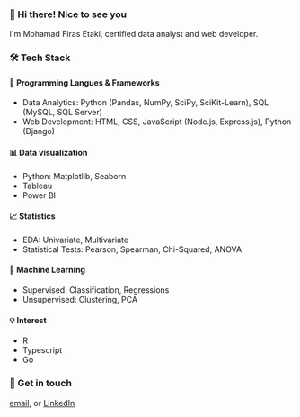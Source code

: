 
### 👋 Hi there! Nice to see you

I'm Mohamad Firas Etaki,
certified data analyst and web developer.

### 🛠️ Tech Stack

#### 🔧 Programming Langues & Frameworks

- Data Analytics: Python (Pandas, NumPy, SciPy, SciKit-Learn), SQL (MySQL, SQL Server)
- Web Development: HTML, CSS, JavaScript (Node.js, Express.js), Python (Django)

#### 📊 Data visualization

- Python: Matplotlib, Seaborn
- Tableau
- Power BI

#### 📈 Statistics

- EDA: Univariate, Multivariate
- Statistical Tests: Pearson, Spearman, Chi-Squared, ANOVA

#### 🤖 Machine Learning

- Supervised: Classification, Regressions
- Unsupervised: Clustering, PCA

#### 💡 Interest

- R
- Typescript
- Go

### 🔗 Get in touch

[email](mailto:mefiras@gmail.com), or [LinkedIn](https://www.linkedin.com/in/mfetaki/)

<!--
**mfetaki/mfetaki** is a ✨ _special_ ✨ repository because its `README.md` 
(this file) appears on your GitHub profile.

Here are some ideas to get you started:

- 🔭 I’m currently working on ...
- 🌱 I’m currently learning ...
- 👯 I’m looking to collaborate on ...
- 🤔 I’m looking for help with ...
- 💬 Ask me about ...
- 📫 How to reach me: ...
- 😄 Pronouns: ...
- ⚡ Fun fact: ...
-->
